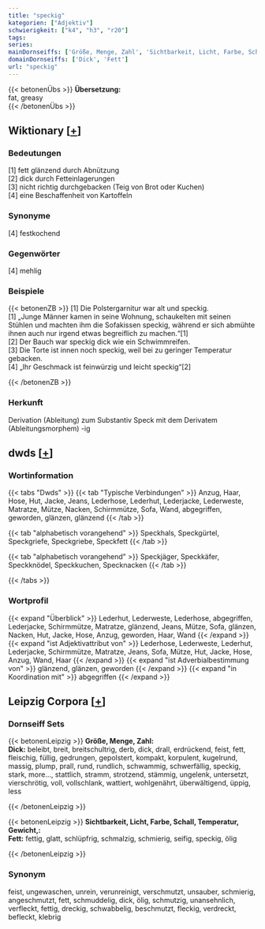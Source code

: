 ```yaml
---
title: "speckig"
kategorien: ["Adjektiv"]
schwierigkeit: ["k4", "h3", "r20"]
tags:
series:
mainDornseiffs: ['Größe, Menge, Zahl', 'Sichtbarkeit, Licht, Farbe, Schall, Temperatur, Gewicht,']
domainDornseiffs: ['Dick', 'Fett']
url: "speckig"
---
```


{{< betonenÜbs >}}
**Übersetzung:**  
fat, greasy  
{{< /betonenÜbs >}}

## Wiktionary [[+](https://de.wiktionary.org/wiki/speckig)]

### Bedeutungen
[1] fett glänzend durch Abnützung  
[2] dick durch Fetteinlagerungen  
[3] nicht richtig durchgebacken (Teig von Brot oder Kuchen)  
[4] eine Beschaffenheit von Kartoffeln  

### Synonyme
[4] festkochend  

### Gegenwörter
[4] mehlig  

### Beispiele
{{< betonenZB >}}
[1] Die Polstergarnitur war alt und speckig.  
[1] „Junge Männer kamen in seine Wohnung, schaukelten mit seinen Stühlen und machten ihm die Sofakissen speckig, während er sich abmühte ihnen auch nur irgend etwas begreiflich zu machen.“[1]  
[2] Der Bauch war speckig dick wie ein Schwimmreifen.  
[3] Die Torte ist innen noch speckig, weil bei zu geringer Temperatur gebacken.  
[4] „Ihr Geschmack ist feinwürzig und leicht speckig“[2]  

{{< /betonenZB >}}
### Herkunft
Derivation (Ableitung) zum Substantiv Speck mit dem Derivatem (Ableitungsmorphem) -ig  



## dwds [[+](https://www.dwds.de/wb/speckig)]

### Wortinformation
{{< tabs "Dwds" >}}
{{< tab "Typische Verbindungen" >}}
Anzug, Haar, Hose, Hut, Jacke, Jeans, Lederhose, Lederhut, Lederjacke, Lederweste, Matratze, Mütze, Nacken, Schirmmütze, Sofa, Wand, abgegriffen, geworden, glänzen, glänzend
{{< /tab >}}

{{< tab "alphabetisch vorangehend" >}}
Speckhals, Speckgürtel, Speckgriefe, Speckgriebe, Speckfett
{{< /tab >}}

{{< tab "alphabetisch vorangehend" >}}
Speckjäger, Speckkäfer, Speckknödel, Speckkuchen, Specknacken
{{< /tab >}}

{{< /tabs >}}

### Wortprofil
{{< expand "Überblick" >}} Lederhut, Lederweste, Lederhose, abgegriffen, Lederjacke, Schirmmütze, Matratze, glänzend, Jeans, Mütze, Sofa, glänzen, Nacken, Hut, Jacke, Hose, Anzug, geworden, Haar, Wand {{< /expand >}}
{{< expand "ist Adjektivattribut von" >}} Lederhose, Lederweste, Lederhut, Lederjacke, Schirmmütze, Matratze, Jeans, Sofa, Mütze, Hut, Jacke, Hose, Anzug, Wand, Haar {{< /expand >}}
{{< expand "ist Adverbialbestimmung von" >}} glänzend, glänzen, geworden {{< /expand >}}
{{< expand "in Koordination mit" >}} abgegriffen {{< /expand >}}

## Leipzig Corpora [[+](https://corpora.uni-leipzig.de/en/res?word=speckig&corpusId=deu_newscrawl-public_2018)]

### Dornseiff Sets
{{< betonenLeipzig >}}
**Größe, Menge, Zahl:**  
**Dick:** beleibt, breit, breitschultrig, derb, dick, drall, erdrückend, feist, fett, fleischig, füllig, gedrungen, gepolstert, kompakt, korpulent, kugelrund, massig, plump, prall, rund, rundlich, schwammig, schwerfällig, speckig, stark, more..., stattlich, stramm, strotzend, stämmig, ungelenk, untersetzt, vierschrötig, voll, vollschlank, wattiert, wohlgenährt, überwältigend, üppig, less  

{{< /betonenLeipzig >}}


{{< betonenLeipzig >}}
**Sichtbarkeit, Licht, Farbe, Schall, Temperatur, Gewicht,:**  
**Fett:** fettig, glatt, schlüpfrig, schmalzig, schmierig, seifig, speckig, ölig  

{{< /betonenLeipzig >}}

### Synonym
feist, ungewaschen, unrein, verunreinigt, verschmutzt, unsauber, schmierig, angeschmutzt, fett, schmuddelig, dick, ölig, schmutzig, unansehnlich, verfleckt, fettig, dreckig, schwabbelig, beschmutzt, fleckig, verdreckt, befleckt, klebrig

